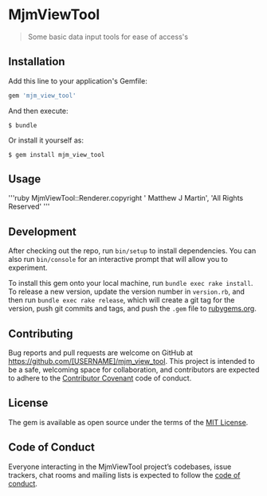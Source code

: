 # MjmViewTool

>Some basic data input tools for ease of access's

## Installation

Add this line to your application's Gemfile:

```ruby
gem 'mjm_view_tool'
```

And then execute:

    $ bundle

Or install it yourself as:

    $ gem install mjm_view_tool

## Usage
'''ruby
MjmViewTool::Renderer.copyright ' Matthew J Martin', 'All Rights Reserved'
'''

## Development

After checking out the repo, run `bin/setup` to install dependencies. You can also run `bin/console` for an interactive prompt that will allow you to experiment.

To install this gem onto your local machine, run `bundle exec rake install`. To release a new version, update the version number in `version.rb`, and then run `bundle exec rake release`, which will create a git tag for the version, push git commits and tags, and push the `.gem` file to [rubygems.org](https://rubygems.org).

## Contributing

Bug reports and pull requests are welcome on GitHub at https://github.com/[USERNAME]/mjm_view_tool. This project is intended to be a safe, welcoming space for collaboration, and contributors are expected to adhere to the [Contributor Covenant](http://contributor-covenant.org) code of conduct.

## License

The gem is available as open source under the terms of the [MIT License](https://opensource.org/licenses/MIT).

## Code of Conduct

Everyone interacting in the MjmViewTool project’s codebases, issue trackers, chat rooms and mailing lists is expected to follow the [code of conduct](https://github.com/[USERNAME]/mjm_view_tool/blob/master/CODE_OF_CONDUCT.md).
